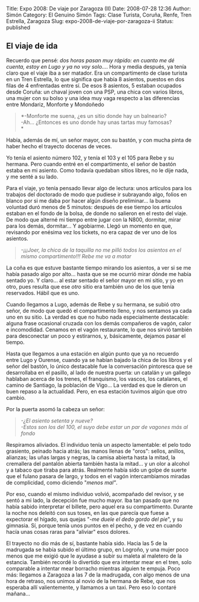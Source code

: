 Title: Expo 2008: De viaje por Zaragoza (II)
Date: 2008-07-28 12:36
Author: Simón
Category: El Genuino Simón
Tags: Clase Turista, Coruña, Renfe, Tren Estrella, Zaragoza
Slug: expo-2008-de-viaje-por-zaragoza-ii
Status: published

## El viaje de ida

Recuerdo que pensé: *dos horas pasan muy rápido: en cuanto me dé cuenta,
estoy en Lugo y ya no voy solo...*. Hora y media después, ya tenía claro
que el viaje iba a ser matador. Era un compartimento de clase turista en
un Tren Estrella, lo que significa que había 8 asientos, puestos en dos
filas de 4 enfrentadas entre sí. De esos 8 asientos, 5 estaban ocupados
desde Coruña: un chaval joven con una PSP, una chica con varios libros,
una mujer con su bolso y una idea muy vaga respecto a las diferencias
entre Mondariz, Monforte y Mondoñedo  

> *-Monforte me suena, ¿es un sitio donde hay un balneario?  
>  -Ah... ¿Entonces es uno donde hay unas tartas muy famosas?  
> *

Había, además de mí, un señor mayor, con su bastón, y con mucha pinta de
haber hecho el trayecto docenas de veces.

Yo tenía el asiento número 102, y tenía el 103 y el 105 para Rebe y su
hermana. Pero cuando entré en el compartimento, el señor de bastón
estaba en mi asiento. Como todavía quedaban sitios libres, no le dije
nada, y me senté a su lado.

Para el viaje, yo tenía pensado llevar algo de lectura: unos artículos
para los trabajos del doctorado de modo que pudiese ir subrayando algo,
folios en blanco por si me daba por hacer algún diseño preliminar... la
buena voluntad duró menos de 5 minutos: después de ese tiempo los
artículos estaban en el fondo de la bolsa, de donde no salieron en el
resto del viaje. De modo que alterné mi tiempo entre jugar con la N800,
dormitar, mirar para los demás, dormitar... Y agobiarme. Llegó un
momento en que, revisando por enésima vez los tickets, no era capaz de
ver uno de los asientos.

> *-¡¡¡Joer, la chica de la taquilla no me pilló todos los asientos en
> el mismo compartimento!!! Rebe me va a matar*

La coña es que estuve bastante tiempo mirando los asientos, a ver si se
me había pasado algo por alto... hasta que se me ocurrió mirar dónde me
había sentado yo. Y claro... al estar sentado el señor mayor en mi
sitio, y yo en otro, pues resulta que ese *otro* sitio era también uno
de los que tenía reservados. Hábil que es uno.

Cuando llegamos a Lugo, además de Rebe y su hermana, se subió otro
señor, de modo que quedó el compartimento lleno, y nos sentamos ya cada
uno en su sitio. La verdad es que no hubo nada especialmente destacable:
alguna frase ocasional cruzada con los demás compañeros de vagón, calor
e incomodidad. Cenamos en el vagón restaurante, lo que nos sirvió
también para desconectar un poco y estirarnos, y, básicamente, dejamos
pasar el tiempo.

Hasta que llegamos a una estación en algún punto que ya no recuerdo
entre Lugo y Ourense, cuando ya se habían bajado la chica de los libros
y el señor del bastón, lo único destacable fue la conversación
pintoresca que se desarrollaba en el pasillo, al lado de nuestra puerta:
un catalán y un gallego hablaban acerca de los trenes, el franquismo,
los vascos, los catalanes, el camino de Santiago, la población de
Vigo... La verdad es que le dieron un buen repaso a la actualidad. Pero,
en esa estación tuvimos algún que otro cambio.

Por la puerta asomó la cabeza un señor:

> *-¿El asiento setenta y nueve?  
>  -Estos son los del 100, el suyo debe estar un par de vagones más al
> fondo*

Respiramos aliviados. El individuo tenía un aspecto lamentable: el pelo
todo grasiento, peinado hacia atrás; las manos llenas de "oros": sellos,
anillos, alianzas; las uñas largas y negras, la camisa abierta hasta la
mitad, la cremallera del pantalón abierta también hasta la mitad... y un
olor a alcohol y a tabaco que tiraba para atrás. Realmente había sido un
golpe de suerte que el fulano pasara de largo, y todos en el vagón
intercambiamos miradas de complicidad, como diciendo "*menos mal"*.

Por eso, cuando el mismo individuo volvió, acompañado del revisor, y se
sentó a mi lado, la decepción fue mucho mayor. Iba tan pasado que no
había sabido interpretar el billete, pero aquel era su compartimento.
Durante la noche nos deleitó con sus toses, en las que parecía que fuese
a expectorar el hígado, sus quejas "*-me duele el dedo gordo del pie*",
y su gimnasia. Sí, porque tenía unos puntos en el pecho, y de vez en
cuando hacía unas cosas raras para "aliviar" esos dolores.

El trayecto no dio más de sí, bastante había sido. Hacia las 5 de la
madrugada se había subido el último grupo, en Logroño, y una mujer poco
menos que me exigió que le ayudase a subir su maleta al maletero de la
estancia. También recordé lo divertido que era intentar mear en el tren,
solo comparable a intentar mear borracho mientras alguien te empuja.
Poco más: llegamos a Zaragoza a las 7 de la madrugada, con algo menos de
una hora de retraso, nos unimos al novio de la hermana de Rebe, que nos
esperaba allí valientemente, y llamamos a un taxi. Pero eso lo contaré
mañana...
